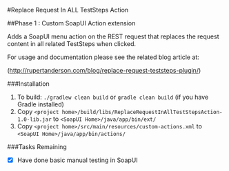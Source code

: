 #Replace Request In ALL TestSteps Action

##Phase 1 : Custom SoapUI Action extension

Adds a SoapUI menu action on the REST request that replaces the request content in all related TestSteps when clicked.

For usage and documentation please see the related blog article at:

(http://rupertanderson.com/blog/replace-request-teststeps-plugin/)

###Installation

1. To build: `./gradlew clean build` or `gradle clean build` (if you have Gradle installed)
2. Copy `<project home>/build/libs/ReplaceRequestInAllTestStepsAction-1.0-lib.jar` to `<SoapUI Home>/java/app/bin/ext/`
2. Copy `<project home>/src/main/resources/custom-actions.xml` to `<SoapUI Home>/java/app/bin/actions/`

###Tasks Remaining
- [x] Have done basic manual testing in SoapUI
